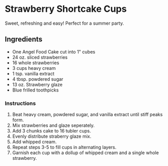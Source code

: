 Strawberry Shortcake Cups
=========================

Sweet, refreshing and easy! Perfect for a summer party.

Ingredients
-----------

* One Angel Food Cake cut into 1" cubes
* 24 oz. sliced strawberries
* 16 whole strawberries
* 3 cups heavy cream
* 1 tsp. vanilla extract
* 4 tbsp. powdered sugar
* 13 oz. Strawberry glaze
* Blue frilled toothpicks

### Instructions

1. Beat heavy cream, powdered sugar, and vanilla extract until stiff peaks form.
2. Mix strawberries and glaze seperately.
3. Add 3 chunks cake to 16 tubler cups.
4. Evenly distribute straberry glaze mix.
5. Add whipped cream.
6. Repeat steps 3-5 to fill cups in alternating layers.
7. Garnish each cup with a dollup of whipped cream and a single whole strawberry.
